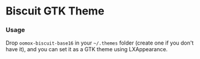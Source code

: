 # Biscuit GTK Theme

### Usage
Drop `oomox-biscuit-base16` in your `~/.themes` folder (create one if you don't have it), and you can set it as a GTK theme using LXAppearance.
